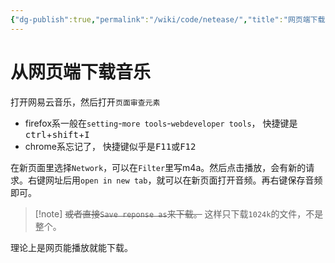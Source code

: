 ```yaml
---
{"dg-publish":true,"permalink":"/wiki/code/netease/","title":"网页端下载网易云音乐的音乐","tags":["hack"]}
---
```



# 从网页端下载音乐

打开网易云音乐，然后打开`页面审查元素`

- firefox系一般在`setting`-`more tools`-`webdeveloper tools`， 快捷键是<kbd>ctrl</kbd>+<kbd>shift</kbd>+<kbd>I</kbd>
- chrome系忘记了， 快捷键似乎是<kbd>F11</kbd>或<kbd>F12</kbd>

在新页面里选择`Network`，可以在`Filter`里写m4a。然后点击播放，会有新的请求。右键网址后用`open in new tab`，就可以在新页面打开音频。再右键保存音频即可。

> [!note] ~~或者直接`Save reponse as`来下载。~~ 这样只下载`1024k`的文件，不是整个。

理论上是网页能播放就能下载。
